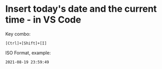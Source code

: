 # Insert today's date and the current time - in VS Code


Key combo:

	[Ctrl]+[Shift]+[I]

ISO Format, example:

	2021-08-19 23:59:49